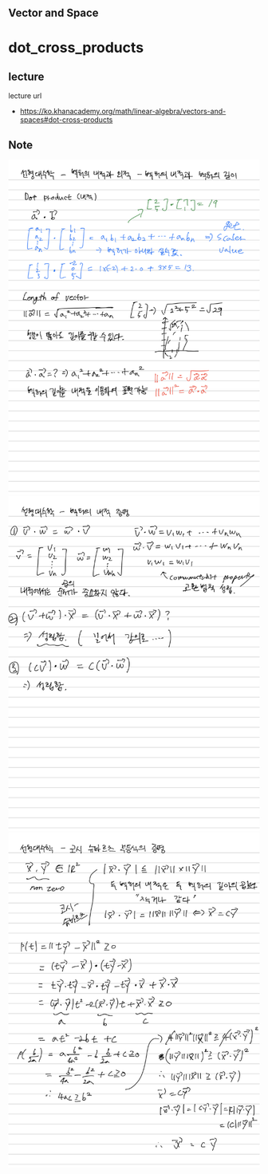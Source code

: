 Vector and Space
----------------

# dot_cross_products

## lecture
lecture url
- https://ko.khanacademy.org/math/linear-algebra/vectors-and-spaces#dot-cross-products


## Note

![alt text](dot_cross_products_1.jpg)
![alt text](dot_cross_products_2.jpg)
![alt text](dot_cross_products_3.jpg)